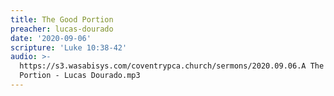 ```yaml
---
title: The Good Portion
preacher: lucas-dourado
date: '2020-09-06'
scripture: 'Luke 10:38-42'
audio: >-
  https://s3.wasabisys.com/coventrypca.church/sermons/2020.09.06.A The Good
  Portion - Lucas Dourado.mp3
---
```


